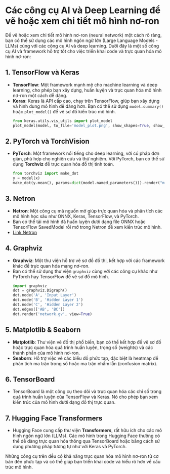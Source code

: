 
# Các công cụ AI và Deep Learning để vẽ hoặc xem chi tiết mô hình nơ-ron

Để vẽ hoặc xem chi tiết mô hình nơ-ron (neural network) một cách rõ ràng, bạn có thể sử dụng các mô hình ngôn ngữ lớn (Large Language Models - LLMs) cùng với các công cụ AI và deep learning. Dưới đây là một số công cụ AI và framework hỗ trợ tốt cho việc triển khai code và trực quan hóa mô hình nơ-ron:

## 1. TensorFlow và Keras
- **TensorFlow**: Một framework mạnh mẽ cho machine learning và deep learning, cho phép bạn xây dựng, huấn luyện và trực quan hóa mô hình nơ-ron một cách dễ dàng.
- **Keras**: Keras là API cấp cao, chạy trên TensorFlow, giúp bạn xây dựng và hình dung mô hình dễ dàng hơn. Bạn có thể sử dụng `model.summary()` hoặc `plot_model()` để vẽ sơ đồ kiến trúc mô hình.
  ```python
  from keras.utils.vis_utils import plot_model
  plot_model(model, to_file='model_plot.png', show_shapes=True, show_layer_names=True)
  ```

## 2. PyTorch và TorchVision
- **PyTorch**: Một framework nổi tiếng cho deep learning, với cú pháp đơn giản, phù hợp cho nghiên cứu và thử nghiệm. Với PyTorch, bạn có thể sử dụng **Torchviz** để trực quan hóa đồ thị tính toán.
  ```python
  from torchviz import make_dot
  y = model(x)
  make_dot(y.mean(), params=dict(model.named_parameters())).render("model_graph")
  ```

## 3. Netron
- **Netron**: Một công cụ mã nguồn mở giúp trực quan hóa và phân tích các mô hình học sâu như ONNX, Keras, TensorFlow, và PyTorch.
- Bạn có thể tải mô hình đã huấn luyện dưới dạng file ONNX hoặc TensorFlow SavedModel rồi mở trong Netron để xem kiến trúc mô hình.
- [Link Netron](https://netron.app/)

## 4. Graphviz
- **Graphviz**: Một thư viện hỗ trợ vẽ sơ đồ đồ thị, kết hợp với các framework khác để trực quan hóa mạng nơ-ron.
- Bạn có thể sử dụng thư viện `graphviz` cùng với các công cụ khác như PyTorch hay TensorFlow để vẽ sơ đồ mô hình.
  ```python
  import graphviz
  dot = graphviz.Digraph()
  dot.node('A', 'Input Layer')
  dot.node('B', 'Hidden Layer 1')
  dot.node('C', 'Hidden Layer 2')
  dot.edges(['AB', 'BC'])
  dot.render('network.gv', view=True)
  ```

## 5. Matplotlib & Seaborn
- **Matplotlib**: Thư viện vẽ đồ thị phổ biến, bạn có thể kết hợp để vẽ sơ đồ hoặc trực quan hóa quá trình huấn luyện, trọng số (weights) và các thành phần của mô hình nơ-ron.
- **Seaborn**: Hỗ trợ việc vẽ các biểu đồ phức tạp, đặc biệt là heatmap để phân tích ma trận trọng số hoặc ma trận nhầm lẫn (confusion matrix).

## 6. TensorBoard
- TensorBoard là một công cụ theo dõi và trực quan hóa các chỉ số trong quá trình huấn luyện của TensorFlow và Keras. Nó cho phép bạn xem kiến trúc của mô hình dưới dạng đồ thị trực quan.

## 7. Hugging Face Transformers
- Hugging Face cung cấp thư viện **Transformers**, rất hữu ích cho các mô hình ngôn ngữ lớn (LLMs). Các mô hình trong Hugging Face thường có thể dễ dàng trực quan hóa thông qua TensorBoard hoặc bằng cách sử dụng phương pháp tương tự như với Keras và PyTorch.

Những công cụ trên đều có khả năng trực quan hóa mô hình nơ-ron từ cơ bản đến phức tạp và có thể giúp bạn triển khai code và hiểu rõ hơn về cấu trúc mô hình.

